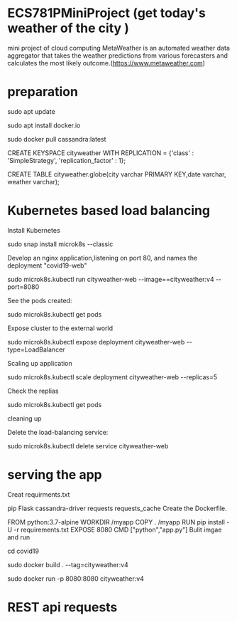 # ECS781PMiniProject (get today's weather of the city )
mini project of cloud computing
MetaWeather is an automated weather data aggregator that takes the weather predictions from various forecasters and calculates the most likely outcome.(https://www.metaweather.com)

# preparation
sudo apt update

sudo apt install docker.io

sudo docker pull cassandra:latest

CREATE KEYSPACE cityweather WITH REPLICATION = {'class' : 'SimpleStrategy', 'replication_factor' : 1};

CREATE TABLE cityweather.globe(city varchar PRIMARY KEY,date varchar, weather varchar);

# Kubernetes based load balancing
Install Kubernetes

sudo snap install microk8s --classic

Develop an nginx application,listening on port 80, and names the deployment "covid19-web"

sudo microk8s.kubectl run cityweather-web --image==cityweather:v4 --port=8080

See the pods created:

sudo microk8s.kubectl get pods

Expose cluster to the external world

sudo microk8s.kubectl expose deployment cityweather-web --type=LoadBalancer

Scaling up application

sudo microk8s.kubectl scale deployment cityweather-web --replicas=5

Check the replias

sudo microk8s.kubectl get pods

cleaning up

Delete the load-balancing service:

sudo microk8s.kubectl delete service cityweather-web
# serving the app

Creat requirments.txt

pip
Flask
cassandra-driver
requests
requests_cache
Create the Dockerfile.

FROM python:3.7-alpine
WORKDIR /myapp
COPY . /myapp
RUN pip install -U -r requirements.txt
EXPOSE 8080
CMD ["python","app.py"]
Bulit imgae and run

cd covid19

sudo docker build . --tag=cityweather:v4

sudo docker run -p 8080:8080 cityweather:v4

# REST api requests
